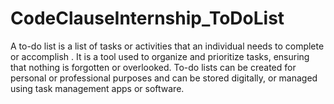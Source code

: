 # CodeClauseInternship_ToDoList
A to-do list is a list of tasks or activities that an individual needs to complete or accomplish . It is a tool used to organize and prioritize tasks, ensuring that nothing is forgotten or overlooked. To-do lists can be created for personal or professional purposes and can be stored digitally, or managed using task management apps or software.

